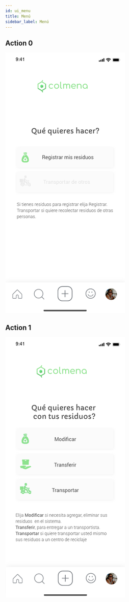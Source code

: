 ```yaml
---
id: ui_menu
title: Menú
sidebar_label: Menú
---
```

## Action 0
![](assets/ui/menu/accion0.png)

## Action 1
![](assets/ui/menu/accion1.png)
